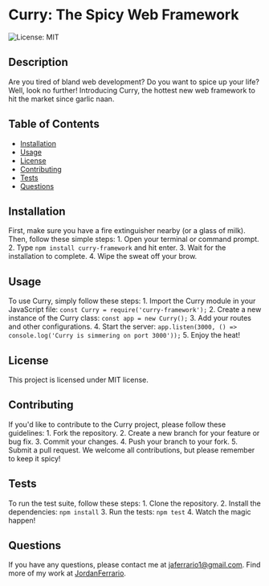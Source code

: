 # Curry: The Spicy Web Framework
![License: MIT](https://img.shields.io/badge/License-MIT-blue.svg)
## Description
Are you tired of bland web development? Do you want to spice up your life? Well, look no further! Introducing Curry, the hottest new web framework to hit the market since garlic naan.
## Table of Contents
- [Installation](#installation)
- [Usage](#usage)
- [License](#license)
- [Contributing](#contributing)
- [Tests](#tests)
- [Questions](#questions)
## Installation
First, make sure you have a fire extinguisher nearby (or a glass of milk). Then, follow these simple steps: 1. Open your terminal or command prompt. 2. Type `npm install curry-framework` and hit enter. 3. Wait for the installation to complete. 4. Wipe the sweat off your brow.
## Usage
To use Curry, simply follow these steps: 1. Import the Curry module in your JavaScript file: `const Curry = require('curry-framework');` 2. Create a new instance of the Curry class: `const app = new Curry();` 3. Add your routes and other configurations. 4. Start the server: `app.listen(3000, () => console.log('Curry is simmering on port 3000'));` 5. Enjoy the heat!
## License
This project is licensed under MIT license.
## Contributing
If you'd like to contribute to the Curry project, please follow these guidelines: 1. Fork the repository. 2. Create a new branch for your feature or bug fix. 3. Commit your changes. 4. Push your branch to your fork. 5. Submit a pull request. We welcome all contributions, but please remember to keep it spicy!
## Tests
To run the test suite, follow these steps: 1. Clone the repository. 2. Install the dependencies: `npm install` 3. Run the tests: `npm test` 4. Watch the magic happen!
## Questions
If you have any questions, please contact me at [jaferrario1@gmail.com](mailto:jaferrario1@gmail.com). Find more of my work at [JordanFerrario](https://github.com/JordanFerrario).